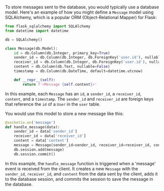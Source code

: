 To store messages sent to the database, you would typically use a database model. Here's an example of how you might define a `Message` model using SQLAlchemy, which is a popular ORM (Object-Relational Mapper) for Flask:

```python
from flask_sqlalchemy import SQLAlchemy
from datetime import datetime

db = SQLAlchemy()

class Message(db.Model):
    id = db.Column(db.Integer, primary_key=True)
    sender_id = db.Column(db.Integer, db.ForeignKey('user.id'), nullable=False)
    receiver_id = db.Column(db.Integer, db.ForeignKey('user.id'), nullable=False)
    content = db.Column(db.Text, nullable=False)
    timestamp = db.Column(db.DateTime, default=datetime.utcnow)

    def __repr__(self):
        return f'<Message {self.content}>'
```

In this example, each `Message` has an `id`, a `sender_id`, a `receiver_id`, `content`, and a `timestamp`. The `sender_id` and `receiver_id` are foreign keys that reference the `id` of a `User` in the `user` table.

You would use this model to store a new message like this:

```python
@socketio.on('message')
def handle_message(data):
    sender_id = data['sender_id']
    receiver_id = data['receiver_id']
    content = data['content']
    message = Message(sender_id=sender_id, receiver_id=receiver_id, content=content)
    db.session.add(message)
    db.session.commit()
```

In this example, the `handle_message` function is triggered when a 'message' event is received from the client. It creates a new `Message` with the `sender_id`, `receiver_id`, and `content` from the data sent by the client, adds it to the database session, and commits the session to save the message in the database.